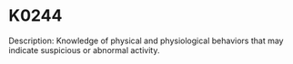 # K0244
Description: Knowledge of physical and physiological behaviors that may indicate suspicious or abnormal activity.
